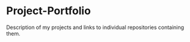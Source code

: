 # Project-Portfolio
Description of my projects and links to individual repositories containing them.
